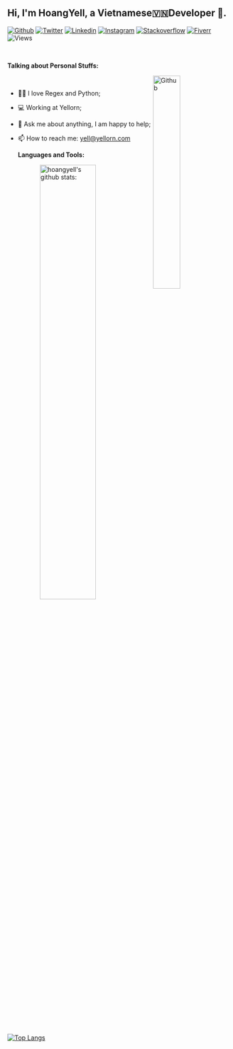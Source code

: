 <!-- Your title -->
## Hi, I'm HoangYell, a Vietnamese🇻🇳Developer 🚀.

<!-- Your badges
You can use the website to generate badges: https://shields.io/
-->
[![Github](https://img.shields.io/badge/-Github-000?style=flat&logo=Github&logoColor=white)](https://github.com/hoangyell/)
[![Twitter](https://img.shields.io/badge/-Twitter-00b8d4?style=flat&logo=Twitter&logoColor=white)](https://twitter.com/hoangyell/)
[![Linkedin](https://img.shields.io/badge/-LinkedIn-blue?style=flat&logo=Linkedin&logoColor=white)](https://www.linkedin.com/in/hoangyell/)
[![Instagram](https://img.shields.io/badge/-Instagram-c13584?style=flat&labelColor=c13584&logo=instagram&logoColor=white)](https://www.instagram.com/hoangyell/)
[![Stackoverflow](https://img.shields.io/badge/-StackOverFlow-f48225?style=flat&labelColor=f48225&logo=stackoverflow&logoColor=white)](https://stackoverflow.com/users/3927279/hoangyell/)
[![Fiverr](https://img.shields.io/badge/-Fiverr-1dbf73?style=flat&labelColor=1dbf73&logo=fiverr&logoColor=white)](https://www.fiverr.com/hoangyell/)
![Views](https://komarev.com/ghpvc/?username=hoangyell&color=brightgreen)


&nbsp;

<!-- Talking about you -->
**Talking about Personal Stuffs:**
<!-- Any image aligned to the right. Beware the width -->
<img width="35%" align="right" alt="Github" src="https://i.pinimg.com/originals/15/e7/e3/15e7e300166c962d3b8a22f60b5cac9e.gif" />
<!-- <img width="20%" align="right" margin-right="1000px" alt="Github" src="" /> -->
<br />

- 👨🏽 I love Regex and Python;
- 💻 Working at Yellorn; 
- 💬 Ask me about anything, I am happy to help;
- 📫 How to reach me: [yell@yellorn.com](mailto:yell@yellorn.com)

   **Languages and Tools:** 

<p>
    <img width="50%" align="right" alt="hoangyell's github stats:" src="https://github-readme-stats.vercel.app/api?username=hoangyell&how_icons=true&hide_border=true" />
    

[![Top Langs](https://github-readme-stats.vercel.app/api/top-langs/?username=hoangyell&layout=compact)](https://github.com/hoangyell/github-readme-stats)

</p>
